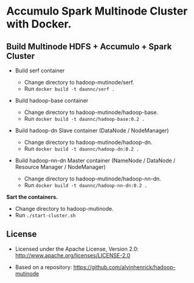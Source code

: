 # Accumulo Spark Multinode Cluster with Docker.

Build Multinode HDFS + Accumulo + Spark Cluster
------------------------------

* Build serf container
  * Change directory to hadoop-mutinode/serf.
  * Run `docker build -t daunnc/serf .`

* Build hadoop-base container
  * Change directory to hadoop-mutinode/hadoop-base.
  * Run `docker build -t daunnc/hadoop-base:0.2 .`  
  
* Build hadoop-dn Slave container (DataNode / NodeManager)
  * Change directory to hadoop-mutinode/hadoop-dn.
  * Run `docker build -t daunnc/hadoop-dn:0.2 .`  

* Build hadoop-nn-dn Master container (NameNode / DataNode / Resource Manager / NodeManager)
  * Change directory to hadoop-mutinode/hadoop-nn-dn.
  * Run `docker build -t daunnc/hadoop-nn-dn:0.2 .`  

**Sart the containers.**

 * Change directory to hadoop-mutinode.
 * Run `./start-cluster.sh`
     
## License

* Licensed under the Apache License, Version 2.0: http://www.apache.org/licenses/LICENSE-2.0

* Based on a repository: https://github.com/alvinhenrick/hadoop-mutinode
